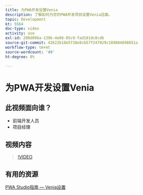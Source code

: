 ```yaml
---
title: 为PWA开发设置Venia
description: 了解如何为您的PWA开发项目设置Venia店面。
topic: Development
kt: 5564
doc-type: video
activity: use
exl-id: 208d096a-139b-4e08-85c9-fad181dc8cdb
source-git-commit: 42622b18e5738e8cb57f247029c189884698851a
workflow-type: tm+mt
source-wordcount: '49'
ht-degree: 0%

---
```


# 为PWA开发设置Venia

## 此视频面向谁？

- 前端开发人员
- 项目经理

## 视频内容

>[!VIDEO](https://video.tv.adobe.com/v/35785?quality=12&learn=on)

## 有用的资源

[PWA Studio指南 — Venia设置](https://developer.adobe.com/commerce/pwa-studio/tutorials/setup-storefront/)
